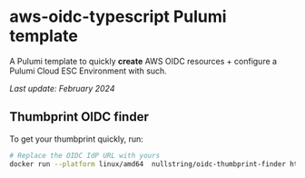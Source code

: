 # aws-oidc-typescript Pulumi template

A Pulumi template to quickly **create** AWS OIDC resources + configure a Pulumi Cloud ESC Environment with such.

*Last update: February 2024*

## Thumbprint OIDC finder

To get your thumbprint quickly, run:

```bash
# Replace the OIDC IdP URL with yours
docker run --platform linux/amd64  nullstring/oidc-thumbprint-finder https://api.pulumi.com/oidc
```
